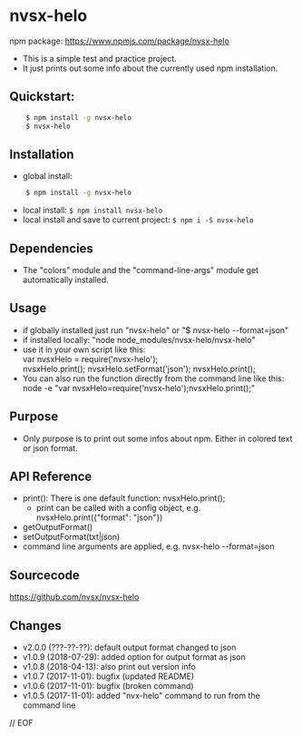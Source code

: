 # nvsx-helo

npm package: https://www.npmjs.com/package/nvsx-helo

* This is a simple test and practice project. 
* It just prints out some info about the currently used npm installation. 


## Quickstart:
```sh
    $ npm install -g nvsx-helo
    $ nvsx-helo
```


## Installation
* global install: 
```sh
    $ npm install -g nvsx-helo
```
* local install: ```$ npm install nvsx-helo```
* local install and save to current project: ```$ npm i -S nvsx-helo```


## Dependencies
* The "colors" module and the "command-line-args" module get automatically installed.


## Usage
* if globally installed just run "nvsx-helo" or "$  nvsx-helo --format=json"
* if installed locally: "node node_modules/nvsx-helo/nvsx-helo"
* use it in your own script like this:  
    var nvsxHelo = require('nvsx-helo');  
    nvsxHelo.print();
    nvsxHelo.setFormat('json');
    nvsxHelo.print();
* You can also run the function directly from the command line like this:  
    node -e "var nvsxHelo=require('nvsx-helo');nvsxHelo.print();"


## Purpose
* Only purpose is to print out some infos about npm. Either in colored text or json format. 


## API Reference
* print(): There is one default function: nvsxHelo.print();
  * print can be called with a config object, e.g. nvsxHelo.print({"format": "json"})
* getOutputFormat()
* setOutputFormat(txt|json)
* command line arguments are applied, e.g. nvsx-helo --format=json


## Sourcecode
https://github.com/nvsx/nvsx-helo


## Changes
* v2.0.0 (???-??-??): default output format changed to json
* v1.0.9 (2018-07-29): added option for output format as json
* v1.0.8 (2018-04-13): also print out version info
* v1.0.7 (2017-11-01): bugfix (updated README)
* v1.0.6 (2017-11-01): bugfix (broken command)
* v1.0.5 (2017-11-01): added "nvx-helo" command to run from the command line

// EOF
